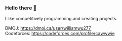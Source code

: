 ### Hello there 👋

I like competitively programming and creating projects.

DMOJ: https://dmoj.ca/user/williamwu277 \
Codeforces: https://codeforces.com/profile/cawwwie

<!--
**Williamwu277/Williamwu277** is a ✨ _special_ ✨ repository because its `README.md` (this file) appears on your GitHub profile.

Here are some ideas to get you started:

- 🔭 I’m currently working on ...
- 🌱 I’m currently learning ...
- 👯 I’m looking to collaborate on ...
- 🤔 I’m looking for help with ...
- 💬 Ask me about ...
- 📫 How to reach me: ...
- 😄 Pronouns: ...
- ⚡ Fun fact: ...
-->
